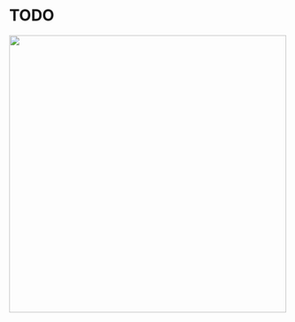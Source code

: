 # TODO

<img src='https://github.com/user-attachments/assets/3c4c6cb9-7f74-42ee-a2a5-abacc163cc7a' width=500 height=500 />
